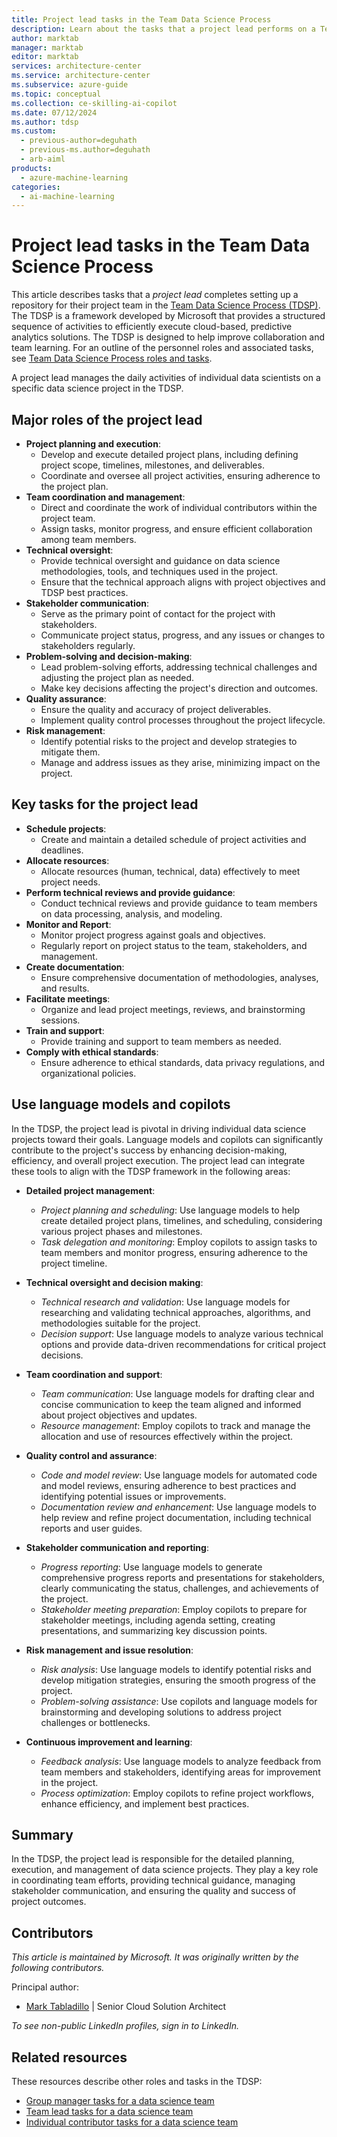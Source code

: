 ```yaml
---
title: Project lead tasks in the Team Data Science Process
description: Learn about the tasks that a project lead performs on a Team Data Science Process team, including how they can incorporate language models and copilots.
author: marktab
manager: marktab
editor: marktab
services: architecture-center
ms.service: architecture-center
ms.subservice: azure-guide
ms.topic: conceptual
ms.collection: ce-skilling-ai-copilot
ms.date: 07/12/2024
ms.author: tdsp
ms.custom:
  - previous-author=deguhath
  - previous-ms.author=deguhath
  - arb-aiml
products:
  - azure-machine-learning
categories:
  - ai-machine-learning
---
```


# Project lead tasks in the Team Data Science Process

This article describes tasks that a *project lead* completes setting up a repository for their project team in the [Team Data Science Process (TDSP)](overview.yml). The TDSP is a framework developed by Microsoft that provides a structured sequence of activities to efficiently execute cloud-based, predictive analytics solutions. The TDSP is designed to help improve collaboration and team learning. For an outline of the personnel roles and associated tasks, see [Team Data Science Process roles and tasks](roles-tasks.md).

A project lead manages the daily activities of individual data scientists on a specific data science project in the TDSP.

## Major roles of the project lead

- **Project planning and execution**:
    - Develop and execute detailed project plans, including defining project scope, timelines, milestones, and deliverables.
    - Coordinate and oversee all project activities, ensuring adherence to the project plan.
- **Team coordination and management**:
    - Direct and coordinate the work of individual contributors within the project team.
    - Assign tasks, monitor progress, and ensure efficient collaboration among team members.
- **Technical oversight**:
    - Provide technical oversight and guidance on data science methodologies, tools, and techniques used in the project.
    - Ensure that the technical approach aligns with project objectives and TDSP best practices.
- **Stakeholder communication**:
    - Serve as the primary point of contact for the project with stakeholders.
    - Communicate project status, progress, and any issues or changes to stakeholders regularly.
- **Problem-solving and decision-making**:
    - Lead problem-solving efforts, addressing technical challenges and adjusting the project plan as needed.
    - Make key decisions affecting the project's direction and outcomes.
- **Quality assurance**:
    - Ensure the quality and accuracy of project deliverables.
    - Implement quality control processes throughout the project lifecycle.
- **Risk management**:
    - Identify potential risks to the project and develop strategies to mitigate them.
    - Manage and address issues as they arise, minimizing impact on the project.

## Key tasks for the project lead

- **Schedule projects**:
    - Create and maintain a detailed schedule of project activities and deadlines.
- **Allocate resources**:
    - Allocate resources (human, technical, data) effectively to meet project needs.
- **Perform technical reviews and provide guidance**:
    - Conduct technical reviews and provide guidance to team members on data processing, analysis, and modeling.
- **Monitor and Report**:
    - Monitor project progress against goals and objectives.
    - Regularly report on project status to the team, stakeholders, and management.
- **Create documentation**:
    - Ensure comprehensive documentation of methodologies, analyses, and results.
- **Facilitate meetings**:
    - Organize and lead project meetings, reviews, and brainstorming sessions.
- **Train and support**:
    - Provide training and support to team members as needed.
- **Comply with ethical standards**:
    - Ensure adherence to ethical standards, data privacy regulations, and organizational policies.

## Use language models and copilots

In the TDSP, the project lead is pivotal in driving individual data science projects toward their goals. Language models and copilots can significantly contribute to the project's success by enhancing decision-making, efficiency, and overall project execution. The project lead can integrate these tools to align with the TDSP framework in the following areas:

- **Detailed project management**:

  - *Project planning and scheduling*: Use language models to help create detailed project plans, timelines, and scheduling, considering various project phases and milestones.
  - *Task delegation and monitoring*: Employ copilots to assign tasks to team members and monitor progress, ensuring adherence to the project timeline.

- **Technical oversight and decision making**:

  - *Technical research and validation*: Use language models for researching and validating technical approaches, algorithms, and methodologies suitable for the project.
  - *Decision support*: Use language models to analyze various technical options and provide data-driven recommendations for critical project decisions.

- **Team coordination and support**:

  - *Team communication*: Use language models for drafting clear and concise communication to keep the team aligned and informed about project objectives and updates.
  - *Resource management*: Employ copilots to track and manage the allocation and use of resources effectively within the project.

- **Quality control and assurance**:

  - *Code and model review*: Use language models for automated code and model reviews, ensuring adherence to best practices and identifying potential issues or improvements.
  - *Documentation review and enhancement*: Use language models to help review and refine project documentation, including technical reports and user guides.

- **Stakeholder communication and reporting**:

  - *Progress reporting*: Use language models to generate comprehensive progress reports and presentations for stakeholders, clearly communicating the status, challenges, and achievements of the project.
  - *Stakeholder meeting preparation*: Employ copilots to prepare for stakeholder meetings, including agenda setting, creating presentations, and summarizing key discussion points.

- **Risk management and issue resolution**:

  - *Risk analysis*: Use language models to identify potential risks and develop mitigation strategies, ensuring the smooth progress of the project.
  - *Problem-solving assistance*: Use copilots and language models for brainstorming and developing solutions to address project challenges or bottlenecks.

- **Continuous improvement and learning**:

  - *Feedback analysis*: Use language models to analyze feedback from team members and stakeholders, identifying areas for improvement in the project.
  - *Process optimization*: Employ copilots to refine project workflows, enhance efficiency, and implement best practices.

## Summary

In the TDSP, the project lead is responsible for the detailed planning, execution, and management of data science projects. They play a key role in coordinating team efforts, providing technical guidance, managing stakeholder communication, and ensuring the quality and success of project outcomes.

## Contributors

*This article is maintained by Microsoft. It was originally written by the following contributors.*

Principal author:

 - [Mark Tabladillo](https://www.linkedin.com/in/marktab/) | Senior Cloud Solution Architect

*To see non-public LinkedIn profiles, sign in to LinkedIn.*

## Related resources

These resources describe other roles and tasks in the TDSP:

- [Group manager tasks for a data science team](group-manager-tasks.md)
- [Team lead tasks for a data science team](team-lead-tasks.md)
- [Individual contributor tasks for a data science team](project-ic-tasks.md)
